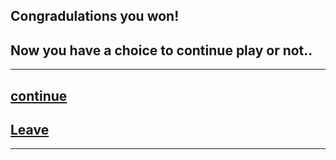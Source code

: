 ## Congradulations you won!
## Now you have a choice to continue play or not..
---
## [continue](continue.md)

## [Leave](leave.md)
---
